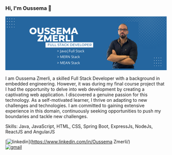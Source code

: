 ### Hi, I'm Oussema 👋

<img src="https://github.com/ZmerliOussema/ZmerliOussema/blob/main/OUSSEMA%20zMERLI.png" width=1000px>

I am Oussema Zmerli, a skilled Full Stack Developer with a background in embedded engineering. However, it was during my final course project that I had the opportunity to delve into web development by creating a captivating web application. I discovered a genuine passion for this technology. As a self-motivated learner, I thrive on adapting to new challenges and technologies. I am committed to gaining extensive experience in this domain, continuously seeking opportunities to push my boundaries and tackle new challenges.

Skills: Java, JavaScript, HTML, CSS, Spring Boot, ExpressJs, NodeJs, ReactJS and AngularJS

[<img src='https://cdn.jsdelivr.net/npm/simple-icons@3.0.1/icons/linkedin.svg' alt='linkedin' height='40'>](https://www.linkedin.com/in/Oussema Zmerli/)  
[<img src='https://cdn.jsdelivr.net/npm/simple-icons@3.0.1/icons/gmail.svg' alt='gmail' height='40'>](zmerlioussema@gmail.com)  




